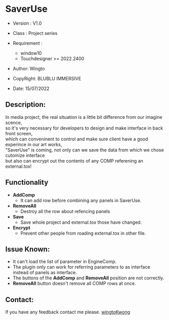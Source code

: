 # SaverUse 

- Version     : V1.0
- Class       : Project series
- Requirement :
  - window10
  - Touchdesigner >= 2022.2400

- Author:
  Wingto

- CopyRight:
  BLUBLU IMMERSIVE

- Date:
  15/07/2022


## Description:
In media project, the real situation is a little bit difference from our imagine scence,
<br>so it's very necessary for developers to design and make interface in back front screen,
<br>which can conveninent to control and make sure client have a good experince in our art works,
<br>"SaverUse" is coming, not only can we save the data from which we chose cutomize interface 
<br>but also can encrypt out the contents of any COMP referening an external.tox!

## Functionality
- **AddComp**
  - It can add row before combining any panels in SaverUse. 
- **RemoveAll**
  - Destroy all the row about refencing panels
- **Save**
  - Save whole project and external.tox those have changed.
- **Encrypt**
  - Prevent other people from roading external.tox in other file.

## Issue Known:
- It can't load the list of parameter in EngineComp.
- The plugin only can work for referring parameters to as interface instead of panels as interface.
- The buttons of the **AddComp** and **RemoveAll** position are not correctly.
- **RemoveAll** button doesn't remove all COMP rows at once.

## Contact:

If you have any feedback contact me please.
[wingtoKwong](https://www.instagram.com/wingtokwong/)
